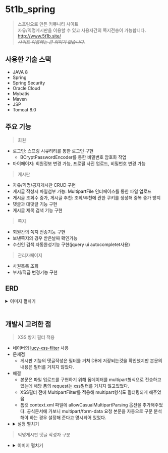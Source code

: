 # 5t1b_spring
> 스프링으로 만든 커뮤니티 사이트   
> 자유/익명게시판을 이용할 수 있고 사용자간의 쪽지전송이 가능합니다.    
> http://www.5t1b.site/   
>  ~~_사이트 이름에는 큰 의미가 없습니다._~~    
            
## 사용한 기술 스택
- JAVA 8
- Spring
- Spring Security
- Oracle Cloud
- Mybatis
- Maven
- JSP    
- Tomcat 8.0
   
## 주요 기능   
> 회원   
- 로그인: 스프링 시큐리티를 통한 로그인 구현 
   - BCryptPasswordEncoder를 통한 비밀번호 암호화 작업         
- 마이페이지: 회원정보 변경 가능, 프로필 사진 업로드, 비밀번호 변경 가능      

> 게시판    
- 자유/익명/공지게시판 CRUD 구현      
- 게시글 작성시 파일첨부 가능: MultipartFile 인터페이스를 통한 파일 업로드    
- 게시글 조회수 증가, 게시글 추천: 조회/추천에 관한 쿠키를 생성해 중복 증가 방지
- 댓글과 대댓글 기능 구현     
- 게시글 제목 검색 기능 구현

> 쪽지      
- 회원간의 쪽지 전송기능 구현    
- 보낸쪽지의 경우 받은날짜 확인가능    
- 수신인 검색 자동완성기능 구현(jquery ui autocompletet사용)   

> 관리자페이지
- 사원목록 조회      
- 부서/직급 변경기능 구현     
     
## ERD
<details>
<summary>이미지 펼치기</summary>
<div markdown="1">
<img src="https://github.com/leehb105/5t1b_spring/blob/master/img/erd.png?raw=true">
</div>
</details>

<br>     

## 개발시 고려한 점      
> XSS 방지 필터 적용   
- 네이버의 [lucy-xss-filter](https://github.com/naver/lucy-xss-servlet-filter) 사용
- 문제점    
  - 게시판 기능의 댓글작성은 필터를 거쳐 DB에 저장되는것을 확인했지만 본문의 내용은 필터를 거치지 않았다.
- 해결 
  - 본문은 파일 업로드를 구현하기 위해 폼데이터를 multipart형식으로 전송하고 있는데 해당 폼의 request는 xss필터를 거치지 않고있었다.
  - XSS필터 전에 MultipartFilter를 적용해 multipart형식도 필터링되게 해주었음
  - 톰캣 context.xml 파일에 allowCasualMultipartParsing 옵션을 추가해주었다. 공식문서에 가보니 multipart/form-data 요청 본문을 자동으로 구문 분석해야 하는 경우 설정해 준다고 명시되어 있었다.
- <details>
    <summary>설정 펼치기</summary>
    <div markdown="1">
       <a href="https://github.com/leehb105/5t1b_spring/blob/master/src/main/webapp/WEB-INF/web.xml">
          필터설정
       </a>
       <br>
       <a href="https://github.com/leehb105/5t1b_spring/blob/master/src/main/resources/lucy-xss-servlet-filter-rule.xml">
          필터링 룰 작성
       </a>
    </div>
 </details>

 > 익명게시판 댓글 작성자 구분      
 - <details>
   <summary>이미지 펼치기</summary>
   <div markdown="1">
      <img src="https://github.com/leehb105/5t1b_spring/blob/master/img/image1.png">
   </div>
</details>

 



